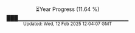 <p align="center">
⏳Year Progress (11.64 %)<br>
███▁▁▁▁▁▁▁▁▁▁▁▁▁▁▁▁▁▁▁▁▁▁▁▁▁▁▁ <br>
<sub>Updated: Wed, 12 Feb 2025 12:04:07 GMT</sub>
</p>

